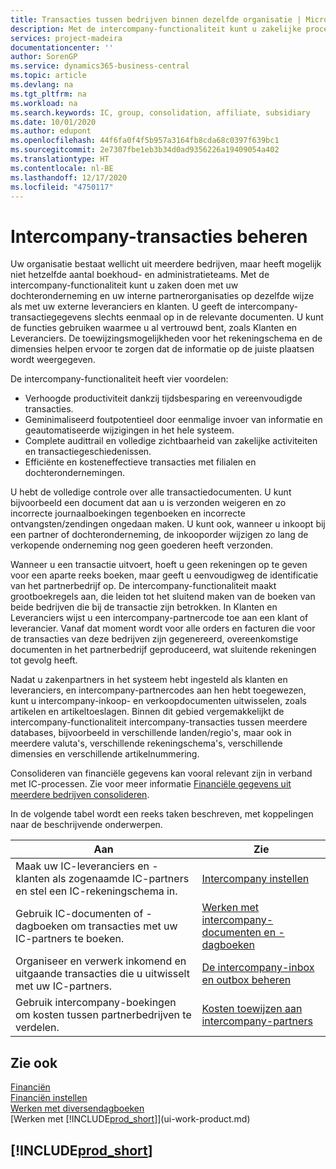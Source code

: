 ```yaml
---
title: Transacties tussen bedrijven binnen dezelfde organisatie | Microsoft Docs
description: Met de intercompany-functionaliteit kunt u zakelijke processen en transacties tussen bedrijven binnen dezelfde organisatie vereenvoudigen.
services: project-madeira
documentationcenter: ''
author: SorenGP
ms.service: dynamics365-business-central
ms.topic: article
ms.devlang: na
ms.tgt_pltfrm: na
ms.workload: na
ms.search.keywords: IC, group, consolidation, affiliate, subsidiary
ms.date: 10/01/2020
ms.author: edupont
ms.openlocfilehash: 44f6fa0f4f5b957a3164fb8cda68c0397f639bc1
ms.sourcegitcommit: 2e7307fbe1eb3b34d0ad9356226a19409054a402
ms.translationtype: HT
ms.contentlocale: nl-BE
ms.lasthandoff: 12/17/2020
ms.locfileid: "4750117"
---
```

# <a name="managing-intercompany-transactions"></a>Intercompany-transacties beheren
Uw organisatie bestaat wellicht uit meerdere bedrijven, maar heeft mogelijk niet hetzelfde aantal boekhoud- en administratieteams. Met de intercompany-functionaliteit kunt u zaken doen met uw dochteronderneming en uw interne partnerorganisaties op dezelfde wijze als met uw externe leveranciers en klanten. U geeft de intercompany-transactiegegevens slechts eenmaal op in de relevante documenten. U kunt de functies gebruiken waarmee u al vertrouwd bent, zoals Klanten en Leveranciers. De toewijzingsmogelijkheden voor het rekeningschema en de dimensies helpen ervoor te zorgen dat de informatie op de juiste plaatsen wordt weergegeven.  

De intercompany-functionaliteit heeft vier voordelen:  

- Verhoogde productiviteit dankzij tijdsbesparing en vereenvoudigde transacties.  
- Geminimaliseerd foutpotentieel door eenmalige invoer van informatie en geautomatiseerde wijzigingen in het hele systeem.  
- Complete audittrail en volledige zichtbaarheid van zakelijke activiteiten en transactiegeschiedenissen.  
- Efficiënte en kosteneffectieve transacties met filialen en dochterondernemingen.  

U hebt de volledige controle over alle transactiedocumenten. U kunt bijvoorbeeld een document dat aan u is verzonden weigeren en zo incorrecte journaalboekingen tegenboeken en incorrecte ontvangsten/zendingen ongedaan maken. U kunt ook, wanneer u inkoopt bij een partner of dochteronderneming, de inkooporder wijzigen zo lang de verkopende onderneming nog geen goederen heeft verzonden.  

Wanneer u een transactie uitvoert, hoeft u geen rekeningen op te geven voor een aparte reeks boeken, maar geeft u eenvoudigweg de identificatie van het partnerbedrijf op. De intercompany-functionaliteit maakt grootboekregels aan, die leiden tot het sluitend maken van de boeken van beide bedrijven die bij de transactie zijn betrokken. In Klanten en Leveranciers wijst u een intercompany-partnercode toe aan een klant of leverancier. Vanaf dat moment wordt voor alle orders en facturen die voor de transacties van deze bedrijven zijn gegenereerd, overeenkomstige documenten in het partnerbedrijf geproduceerd, wat sluitende rekeningen tot gevolg heeft.  

 Nadat u zakenpartners in het systeem hebt ingesteld als klanten en leveranciers, en intercompany-partnercodes aan hen hebt toegewezen, kunt u intercompany-inkoop- en verkoopdocumenten uitwisselen, zoals artikelen en artikeltoeslagen. Binnen dit gebied vergemakkelijkt de intercompany-functionaliteit intercompany-transacties tussen meerdere databases, bijvoorbeeld in verschillende landen/regio's, maar ook in meerdere valuta's, verschillende rekeningschema's, verschillende dimensies en verschillende artikelnummering.  

Consolideren van financiële gegevens kan vooral relevant zijn in verband met IC-processen. Zie voor meer informatie [Financiële gegevens uit meerdere bedrijven consolideren](finance-consolidated-company-reporting.md).

In de volgende tabel wordt een reeks taken beschreven, met koppelingen naar de beschrijvende onderwerpen.

|Aan |Zie|
|---|---|
|Maak uw IC-leveranciers en -klanten als zogenaamde IC-partners en stel een IC-rekeningschema in.|[Intercompany instellen](intercompany-how-setup.md)|
|Gebruik IC-documenten of -dagboeken om transacties met uw IC-partners te boeken.|[Werken met intercompany-documenten en -dagboeken](intercompany-how-work-documents-journals.md)|
|Organiseer en verwerk inkomend en uitgaande transacties die u uitwisselt met uw IC-partners.|[De intercompany-inbox en outbox beheren](intercompany-how-manage-intercompany-inbox.md)|
|Gebruik intercompany-boekingen om kosten tussen partnerbedrijven te verdelen.|[Kosten toewijzen aan intercompany-partners](intercompany-allocate-costs.md)|

## <a name="see-also"></a>Zie ook
[Financiën](finance.md)  
[Financiën instellen](finance-setup-finance.md)  
[Werken met diversendagboeken](ui-work-general-journals.md)  
[Werken met [!INCLUDE[prod_short](includes/prod_short.md)]](ui-work-product.md)

## [!INCLUDE[prod_short](includes/free_trial_md.md)]  
